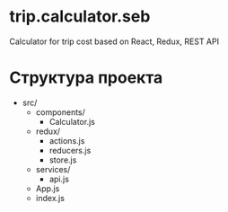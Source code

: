 # trip.calculator.seb
Calculator for trip cost based on React, Redux, REST API

# Структура проекта
- src/
  - components/
    - Calculator.js
  - redux/
    - actions.js
    - reducers.js
    - store.js
  - services/
    - api.js
  - App.js
  - index.js
